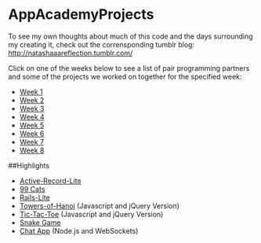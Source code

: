 AppAcademyProjects
==================
To see my own thoughts about much of this code and the days surrounding my creating it, check out the corrensponding tumblr blog: http://natashaaareflection.tumblr.com/

Click on one of the weeks below to see a list of pair programming partners and some of the projects we worked on together for the specified week:

* [Week 1](https://github.com/NatashaHull/AppAcademyProjects/blob/master/Week1)
* [Week 2](https://github.com/NatashaHull/AppAcademyProjects/blob/master/Week2)
* [Week 3](https://github.com/NatashaHull/AppAcademyProjects/blob/master/Week3)
* [Week 4](https://github.com/NatashaHull/AppAcademyProjects/blob/master/Week4)
* [Week 5](https://github.com/NatashaHull/AppAcademyProjects/blob/master/Week5)
* [Week 6](https://github.com/NatashaHull/AppAcademyProjects/blob/master/Week6)
* [Week 7](https://github.com/NatashaHull/AppAcademyProjects/blob/master/Week7)
* [Week 8](https://github.com/NatashaHull/AppAcademyProjects/tree/master/Week8)

##Highlights

* [Active-Record-Lite](https://github.com/NatashaHull/AppAcademyProjects/tree/master/Week4/W4D1)
* [99 Cats](https://github.com/NatashaHull/AppAcademyProjects/tree/master/Week4/W4D5)
* [Rails-Lite](https://github.com/NatashaHull/AppAcademyProjects/tree/master/Week5/W5D3/rails_lite-skeleton)
* [Towers-of-Hanoi](https://github.com/NatashaHull/AppAcademyProjects/tree/master/Week6/W6D4/towersofhanoi) (Javascript and jQuery Version)
* [Tic-Tac-Toe](https://github.com/NatashaHull/AppAcademyProjects/tree/master/Week6/W6D4/tic-tac-toe) (Javascript and jQuery Version)
* [Snake Game](https://github.com/NatashaHull/AppAcademyProjects/tree/master/Week6/W6D4/snake)
* [Chat App](https://github.com/NatashaHull/AppAcademyProjects/tree/master/Week8/W8D1/my_chat_app) (Node.js and WebSockets)
